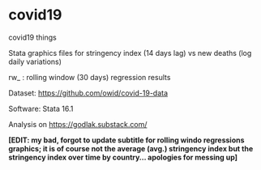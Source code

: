 # covid19
covid19 things

Stata graphics files for stringency index (14 days lag) vs new deaths (log daily variations)

rw_ : rolling window (30 days) regression results

Dataset: https://github.com/owid/covid-19-data

Software: Stata 16.1

Analysis on https://godlak.substack.com/

**[EDIT: my bad, forgot to update subtitle for rolling windo regressions graphics; it is of course not the average (avg.) stringency index but the stringency index over time by country… apologies for messing up]**

